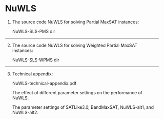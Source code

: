 # NuWLS

1. The source code NuWLS for solving Partial MaxSAT instances:

   NuWLS-SLS-PMS dir

---
2. The source code NuWLS for solving Weighted Partial MaxSAT instances:

   NuWLS-SLS-WPMS dir

---

3. Technical appendix:

   NuWLS-technical-appendix.pdf

   The effect of different parameter settings on the performance of NuWLS.

   The parameter settings of SATLike3.0, BandMaxSAT, NuWLS-alt1, and NuWLS-alt2.

